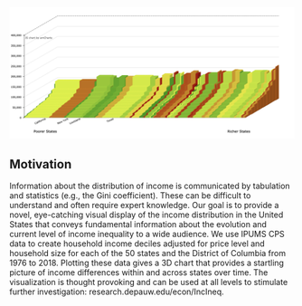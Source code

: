 ![logo](logoIncomeVis.png)

## Motivation
Information about the distribution of income is communicated by tabulation and statistics (e.g., the Gini coefficient). These can be difficult to understand and often require expert knowledge. Our goal is to provide a novel, eye-catching visual display of the income distribution in the United States that conveys fundamental information about the evolution and current level of income inequality to a wide audience. We use IPUMS CPS data to create household income deciles adjusted for price level and household size for each of the 50 states and the District of Columbia from 1976 to 2018. Plotting these data gives a 3D chart that provides a startling picture of income differences within and across states over time. The visualization is thought provoking and can be used at all levels to stimulate further investigation:  research.depauw.edu/econ/IncIneq.
